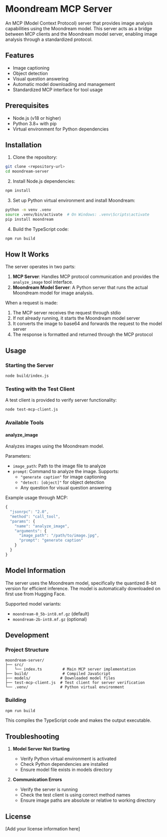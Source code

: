 # Moondream MCP Server

An MCP (Model Context Protocol) server that provides image analysis capabilities using the Moondream model. This server acts as a bridge between MCP clients and the Moondream model server, enabling image analysis through a standardized protocol.

## Features

- Image captioning
- Object detection
- Visual question answering
- Automatic model downloading and management
- Standardized MCP interface for tool usage

## Prerequisites

- Node.js (v18 or higher)
- Python 3.8+ with pip
- Virtual environment for Python dependencies

## Installation

1. Clone the repository:
```bash
git clone <repository-url>
cd moondream-server
```

2. Install Node.js dependencies:
```bash
npm install
```

3. Set up Python virtual environment and install Moondream:
```bash
python -m venv .venv
source .venv/bin/activate  # On Windows: .venv\Scripts\activate
pip install moondream
```

4. Build the TypeScript code:
```bash
npm run build
```

## How It Works

The server operates in two parts:

1. **MCP Server**: Handles MCP protocol communication and provides the `analyze_image` tool interface.
2. **Moondream Model Server**: A Python server that runs the actual Moondream model for image analysis.

When a request is made:
1. The MCP server receives the request through stdio
2. If not already running, it starts the Moondream model server
3. It converts the image to base64 and forwards the request to the model server
4. The response is formatted and returned through the MCP protocol

## Usage

### Starting the Server

```bash
node build/index.js
```

### Testing with the Test Client

A test client is provided to verify server functionality:

```bash
node test-mcp-client.js
```

### Available Tools

#### analyze_image

Analyzes images using the Moondream model.

Parameters:
- `image_path`: Path to the image file to analyze
- `prompt`: Command to analyze the image. Supports:
  - `"generate caption"` for image captioning
  - `"detect: [object]"` for object detection
  - Any question for visual question answering

Example usage through MCP:
```javascript
{
  "jsonrpc": "2.0",
  "method": "call_tool",
  "params": {
    "name": "analyze_image",
    "arguments": {
      "image_path": "/path/to/image.jpg",
      "prompt": "generate caption"
    }
  }
}
```

## Model Information

The server uses the Moondream model, specifically the quantized 8-bit version for efficient inference. The model is automatically downloaded on first use from Hugging Face.

Supported model variants:
- `moondream-0_5b-int8.mf.gz` (default)
- `moondream-2b-int8.mf.gz` (optional)

## Development

### Project Structure

```
moondream-server/
├── src/
│   └── index.ts         # Main MCP server implementation
├── build/               # Compiled JavaScript
├── models/             # Downloaded model files
├── test-mcp-client.js  # Test client for server verification
└── .venv/              # Python virtual environment
```

### Building

```bash
npm run build
```

This compiles the TypeScript code and makes the output executable.

## Troubleshooting

1. **Model Server Not Starting**
   - Verify Python virtual environment is activated
   - Check Python dependencies are installed
   - Ensure model file exists in models directory

2. **Communication Errors**
   - Verify the server is running
   - Check the test client is using correct method names
   - Ensure image paths are absolute or relative to working directory

## License

[Add your license information here]
